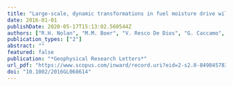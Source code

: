 ```yaml
---
title: "Large-scale, dynamic transformations in fuel moisture drive wildfire activity across southeastern Australia"
date: 2016-01-01
publishDate: 2020-05-17T15:13:02.560544Z
authors: ["R.H. Nolan", "M.M. Boer", "V. Resco De Dios", "G. Caccamo", "R.A. Bradstock"]
publication_types: ["2"]
abstract: ""
featured: false
publication: "*Geophysical Research Letters*"
url_pdf: "https://www.scopus.com/inward/record.uri?eid=2-s2.0-84984578397&doi=10.1002%2f2016GL068614&partnerID=40&md5=143ee898124efe60b759198a5ab782fa"
doi: "10.1002/2016GL068614"
---
```


